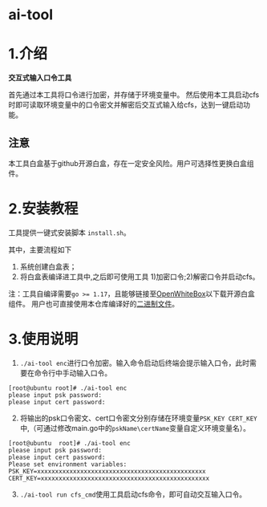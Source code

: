 # ai-tool

# 1.介绍
**交互式输入口令工具**

首先通过本工具将口令进行加密，并存储于环境变量中。 然后使用本工具启动cfs时即可读取环境变量中的口令密文并解密后交互式输入给cfs，达到一键启动功能。

## 注意
本工具白盒基于github开源白盒，存在一定安全风险。用户可选择性更换白盒组件。


# 2.安装教程
工具提供一键式安装脚本 `install.sh`。

其中，主要流程如下
1.  系统创建白盒表；
2.  将白盒表编译进工具中,之后即可使用工具 1)加密口令;2)解密口令并启动cfs。

注：工具自编译需要`go >= 1.17`，且能够链接至[OpenWhiteBox](https://github.com/OpenWhiteBox/AES)以下载开源白盒组件。
用户也可直接使用本仓库编译好的[二进制文件](https://gitee.com/ascend/trust-ai/releases)。

# 3.使用说明

1.  `./ai-tool enc`进行口令加密。输入命令启动后终端会提示输入口令，此时需要在命令行中手动输入口令。

```
[root@ubuntu root]# ./ai-tool enc
please input psk password: 
please input cert password: 

```

2.  将输出的psk口令密文、cert口令密文分别存储在环境变量`PSK_KEY CERT_KEY`中,（可通过修改main.go中的`pskName\certName`变量自定义环境变量名）。

```
[root@ubuntu  root]# ./ai-tool enc
please input psk password: 
please input cert password: 
Please set environment variables: 
PSK_KEY=xxxxxxxxxxxxxxxxxxxxxxxxxxxxxxxxxxxxxxxxxxxxxxx
CERT_KEY=xxxxxxxxxxxxxxxxxxxxxxxxxxxxxxxxxxxxxxxxxxxxxxx
```

3.  `./ai-tool run cfs_cmd`使用工具启动cfs命令，即可自动交互输入口令。
